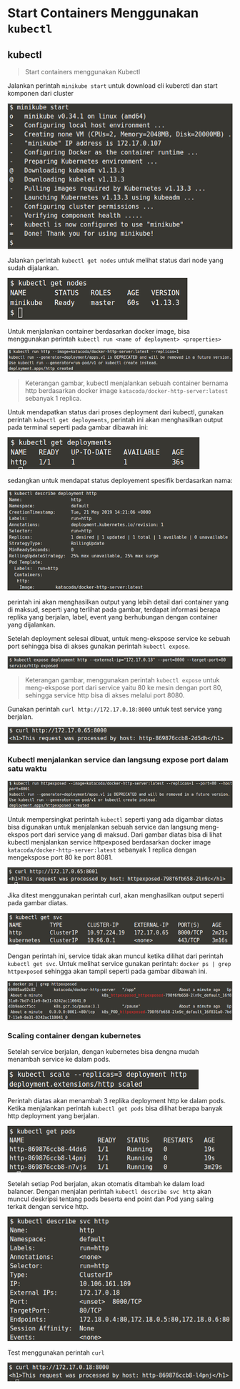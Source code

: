 # Start Containers Menggunakan `kubectl`

## kubectl

> Start containers menggunakan Kubectl

Jalankan perintah `minikube start` untuk download cli kuberctl dan start komponen dari cluster

![minikube start](img/001.png)

Jalankan perintah `kubectl get nodes` untuk melihat status dari node yang sudah dijalankan.

![node checking](img/002.png)

Untuk menjalankan container berdasarkan docker image, bisa menggunakan perintah `kubectl run <name of deployment> <properties>
`

![Kubernetes run](img/003.png)

> Keterangan gambar, kubectl menjalankan sebuah container bernama http berdasarkan docker image `katacoda/docker-http-server:latest` sebanyak 1 replica.

Untuk mendapatkan status dari proses deployment dari kubectl, gunakan perintah  `kubectl get deployments`, perintah ini akan menghasilkan output pada terminal seperti pada gambar dibawah ini:

![Kubernetes get deployments](img/004.png)

sedangkan untuk mendapat status deployement spesifik berdasarkan nama:

![Kubernetes get deplyment by container nama](img/005.png)

perintah ini akan menghasilkan output yang lebih detail dari container yang di maksud, seperti yang terlihat pada gambar, terdapat informasi berapa replika yang berjalan, label, event yang berhubungan dengan container yang dijalankan.

Setelah deployment selesai dibuat, untuk meng-ekspose service ke sebuah port sehingga bisa di akses gunakan perintah `kubectl expose`.

![Kubernetes expose port](img/006.png)

> Keterangan gambar, menggunakan perintah `kubectl expose` untuk meng-ekspose port dari service yaitu 80 ke mesin dengan port 80, sehingga service http bisa di akses melalui port 8080.

Gunakan perintah `curl http://172.17.0.18:8000` untuk test service yang berjalan.

![Kubernetes expose port](img/006-curl.png)

### Kubectl menjalankan service dan langsung expose port dalam satu waktu

![Kubernetes expose port](img/006-001.png)

Untuk mempersingkat perintah `kubectl` seperti yang ada digambar diatas bisa digunakan untuk menjalankan sebuah service dan langsung meng-ekspos port dari service yang di maksud. Dari gambar diatas bisa di lihat kubectl menjalankan service httpexposed berdasarkan docker image `katacoda/docker-http-server:latest` sebanyak 1 replica dengan mengekspose port 80 ke port 8081.

![Kubernetes expose port](img/006-002.png)

Jika ditest menggunakan perintah curl, akan menghasilkan output seperti pada gambar diatas.

![Kubernetes expose port](img/006-003.png)

Dengan perintah ini, service tidak akan muncul ketika dilihat dari perintah `kubectl get svc`. Untuk melihat service gunakan perintah: `docker ps | grep httpexposed` sehingga akan tampil seperti pada gambar dibawah ini.

![Kubernetes expose port](img/006-004.png)

### Scaling container dengan kubernetes

Setelah service berjalan, dengan kubernetes bisa dengna mudah menambah service ke dalam pods.

![Kubernetes expose port](img/007.png)

Perintah diatas akan menambah 3 replika deployment http ke dalam pods. Ketika menjalankan perintah `kubectl get pods` bisa dilihat berapa banyak http deployment yang berjalan.

![Kubernetes expose port](img/008.png)

Setelah setiap Pod berjalan, akan otomatis ditambah ke dalam load balancer. Dengan menjalan perintah `kubectl describe svc http` akan muncul deskripsi tentang pods beserta end point dan Pod yang saling terkait dengan service http.

![Kubernetes expose port](img/009.png)

Test menggunakan perintah `curl`

![Kubernetes expose port](img/010.png)
